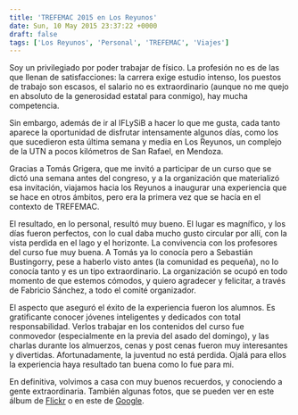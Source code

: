```yaml
---
title: 'TREFEMAC 2015 en Los Reyunos'
date: Sun, 10 May 2015 23:37:22 +0000
draft: false
tags: ['Los Reyunos', 'Personal', 'TREFEMAC', 'Viajes']
---
```


Soy un privilegiado por poder trabajar de físico. La profesión no es de las que llenan de satisfacciones: la carrera exige estudio intenso, los puestos de trabajo son escasos, el salario no es extraordinario (aunque no me quejo en absoluto de la generosidad estatal para conmigo), hay mucha competencia. 

Sin embargo, además de ir al IFLySiB a hacer lo que me gusta, cada tanto aparece la oportunidad de disfrutar intensamente algunos días, como los que sucedieron esta última semana y media en Los Reyunos, un complejo de la UTN a pocos kilómetros de San Rafael, en Mendoza. 

Gracias a Tomás Grigera, que me invitó a participar de un curso que se dictó una semana antes del congreso, y a la organización que materializó esa invitación, viajamos hacia los Reyunos a inaugurar una experiencia que se hace en otros ámbitos, pero era la primera vez que se hacía en el contexto de TREFEMAC. 

El resultado, en lo personal, resultó muy bueno. El lugar es magnífico, y los días fueron perfectos, con lo cual daba mucho gusto circular por allí, con la vista perdida en el lago y el horizonte. La convivencia con los profesores del curso fue muy buena. A Tomás ya lo conocía pero a Sebastián Bustingorry, pese a haberlo visto antes (la comunidad es pequeña), no lo conocía tanto y es un tipo extraordinario. La organización se ocupó en todo momento de que estemos cómodos, y quiero agradecer y felicitar, a través de Fabricio Sánchez, a todo el comité organizador. 

El aspecto que aseguró el éxito de la experiencia fueron los alumnos. Es gratificante conocer jóvenes inteligentes y dedicados con total responsabilidad. Verlos trabajar en los contenidos del curso fue conmovedor (especialmente en la previa del asado del domingo), y las charlas durante los almuerzos, cenas y post cenas fueron muy interesantes y divertidas. Afortunadamente, la juventud no está perdida. Ojalá para ellos la experiencia haya resultado tan buena como lo fue para mi.

En definitiva, volvimos a casa con muy buenos recuerdos, y conociendo a gente extraordinaria. También algunas fotos, que se pueden ver en este álbum de [Flickr](https://flic.kr/s/aHskb9vzoX) o en este de [Google](https://photos.app.goo.gl/1fsuphrhhWpE1SZUA).
